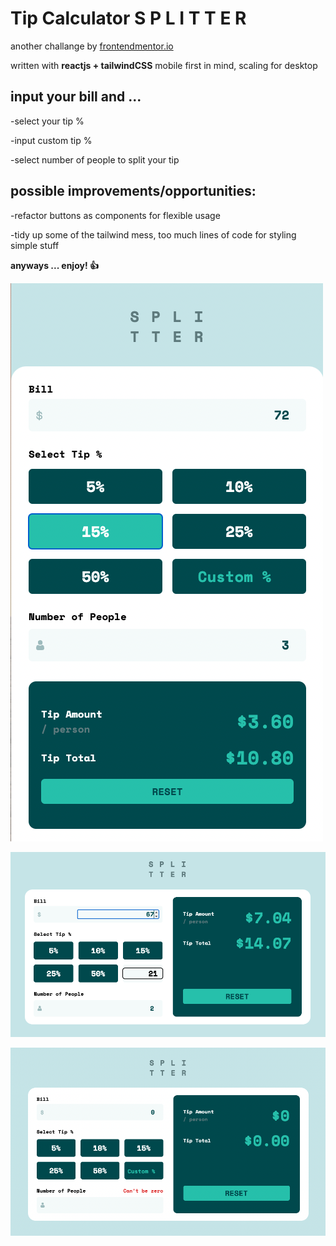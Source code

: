 # Tip Calculator **S P L I T T E R**

another challange by [frontendmentor.io](http://frontendmentor.io)

written with **reactjs + tailwindCSS**
mobile first in mind, scaling for desktop

## input your bill and ...

-select your tip %

-input custom tip %

-select number of people to split your tip

## possible improvements/opportunities:

-refactor buttons as components for flexible usage

-tidy up some of the tailwind mess, too much lines of code for styling simple stuff

**anyways ... enjoy! :+1:**

![preview1](./src/assets/images/preview1.png)

![preview2](./src/assets/images/preview2.png)

![preview3](./src/assets/images/preview3.png)
